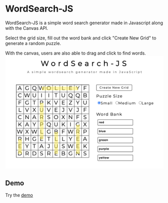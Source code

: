 # WordSearch-JS

WordSearch-JS is a simple word search generator made in Javascript along with the Canvas API.

Select the grid size, fill out the word bank and click "Create New Grid" to generate a random puzzle.

With the canvas, users are also able to drag and click to find words.
![Screen Shot](./img/ws1.png?raw=true "Optional Title")
## Demo
Try the [demo](https://dkihe.github.io/wordsearch-js/) 

